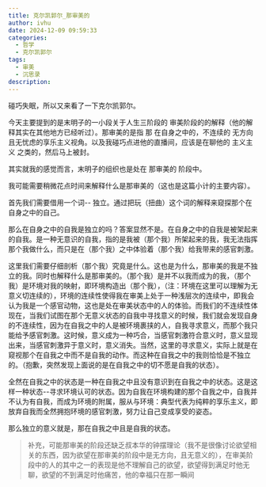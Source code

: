 ```yaml
---
title: 克尔凯郭尔_那审美的
author: ivhu
date: 2024-12-09 09:59:33
categories:
  - 哲学
  - 克尔凯郭尔
tags:
  - 审美
  - 沉思录
description:
---
```


碰巧失眠，所以又来看了一下克尔凯郭尔。

今天主要提到的是末明子的一小段关于人生三阶段的 审美阶段的的解释（他的解释其实在其他地方已经听过）。那审美的是指 那 在自身之中的，不连续的 无方向且无忧虑的享乐主义视角。以及我碰巧点进他的直播间，应该是在聊他的 主义主义 之类的，然后马上被封。

其实就我的感觉而言，末明子的组织也是处在 那审美的 阶段中。

我可能需要稍微花点时间来解释什么是那审美的（这也是这篇小计的主要内容）。

首先我们需要借用一个词-- 独立。通过把玩（扭曲）这个词的解释来窥探那个在自身之中的自己。

那么在自身之中的自我是独立的吗？答案显然不是。在自身之中的自我是被架起来的自我。是一种无意识的自我，指的是我被（那个我）所架起来的我，我无法指挥那个我做什么，而只是在（那个我）之中体验着（那个我）给我带来的感官刺激。

这里我们需要仔细剖析（那个我）究竟是什么。这也是为什么，那审美的我是不独立的我。同时也解释什么是那审美的。（那个我）是并不以我而成为的我，（那个我）是环境对我的映射，即环境构造出（那个我），（注：环境在这里可以理解为无意义切连续的），环境的连续性使得我在审美上处于一种浅层次的连续中，即我会认为我是一个感官动物，这也是处在审美状态中的人的体验。而我们的不连续性体现在，当我们试图在那个无意义状态的自我中寻找意义的时候，我们就会发现自身的不连续性，因为在自我之中的人是被环境裹挟的人，自我寻求意义，而那个我只能给予感官刺激。这时候，意义成为一种巧合，当感官刺激符合意义时，意义显现出来，当感官刺激异于意义时，意义消失。当然，这里的寻求意义，实际上就是在窥视那个在自我之中而不是自我的动作。而这种在自我之中的我则恰恰是不独立的。（抱歉，突然发现上面说的是在自我之中的切不愿是自我的状态）。

全然在自我之中的状态是一种在自我之中且没有意识到在自我之中的状态。这是这样一种状态--寻求环境认可的状态。因为自我在环境构建的那个自我之中，自我并不认为有自我，而成为环境的附属，服从与环境：典型代表为纯粹的享乐主义，即放弃自我而全然拥抱环境的感官刺激，努力让自己变成享受的姿态。

那么独立的意义就是，那在自我之中且是自我的状态。

> 补充，可能那审美的阶段还缺乏叔本华的钟摆理论（我不是很像讨论欲望相关的东西，因为欲望在那审美的阶段中是无方向，且无意义的），在审美阶段中的人的其中之一的表现是他不理解自己的欲望，欲望得到满足时他无聊，欲望的不到满足时他痛苦，他的幸福只在那一瞬间
